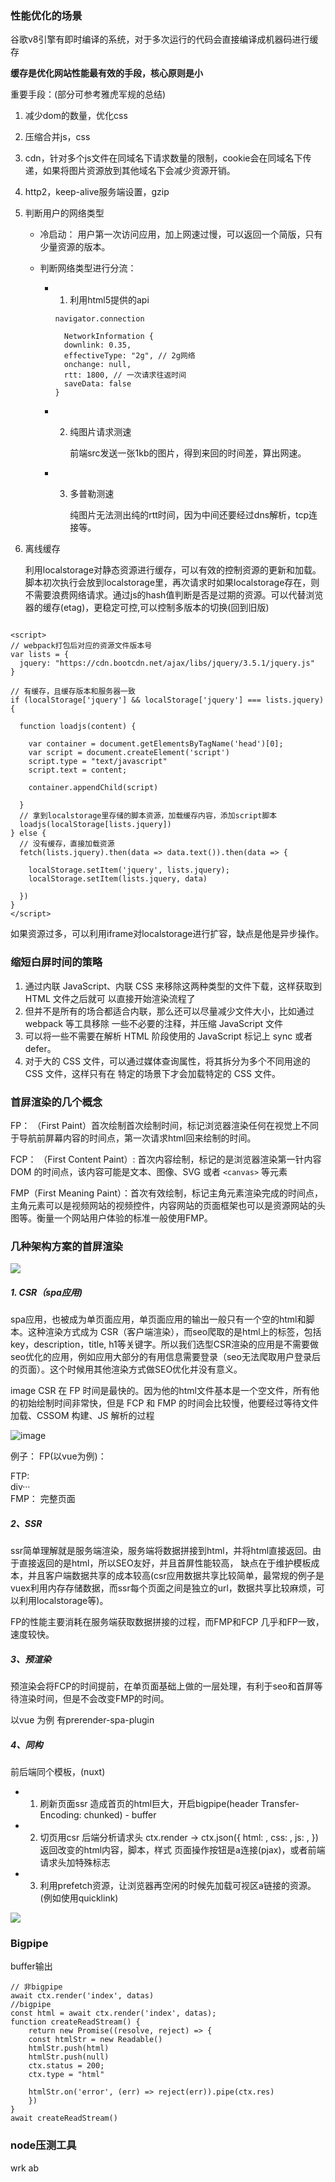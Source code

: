 ### 性能优化的场景

谷歌v8引擎有即时编译的系统，对于多次运行的代码会直接编译成机器码进行缓存

**缓存是优化网站性能最有效的手段，核心原则是小**

重要手段：(部分可参考雅虎军规的总结)

1. 减少dom的数量，优化css
2. 压缩合并js，css
3. cdn，针对多个js文件在同域名下请求数量的限制，cookie会在同域名下传递，如果将图片资源放到其他域名下会减少资源开销。
4. http2，keep-alive服务端设置，gzip
5. 判断用户的网络类型
    - 冷启动： 用户第一次访问应用，加上网速过慢，可以返回一个简版，只有少量资源的版本。
    - 判断网络类型进行分流：

      - 1. 利用html5提供的api

        ```navigator.connection ``` 
        
        ```
          NetworkInformation {
          downlink: 0.35, 
          effectiveType: "2g", // 2g网络
          onchange: null, 
          rtt: 1800, // 一次请求往返时间
          saveData: false
        } 
        ``` 

      - 2. 纯图片请求测速

           前端src发送一张1kb的图片，得到来回的时间差，算出网速。

      - 3. 多普勒测速

            纯图片无法测出纯的rtt时间，因为中间还要经过dns解析，tcp连接等。

6. 离线缓存

    
    利用localstorage对静态资源进行缓存，可以有效的控制资源的更新和加载。脚本初次执行会放到localstorage里，再次请求时如果localstorage存在，则不需要浪费网络请求。通过js的hash值判断是否是过期的资源。可以代替浏览器的缓存(etag)，更稳定可控,可以控制多版本的切换(回到旧版)
```

<script>
// webpack打包后对应的资源文件版本号
var lists = {
  jquery: "https://cdn.bootcdn.net/ajax/libs/jquery/3.5.1/jquery.js"
}

// 有缓存，且缓存版本和服务器一致
if (localStorage['jquery'] && localStorage['jquery'] === lists.jquery) {
  
  function loadjs(content) {

    var container = document.getElementsByTagName('head')[0];
    var script = document.createElement('script')
    script.type = "text/javascript"
    script.text = content;
    
    container.appendChild(script)

  }
  // 拿到localstorage里存储的脚本资源，加载缓存内容，添加script脚本
  loadjs(localStorage[lists.jquery])
} else {
  // 没有缓存，直接加载资源
  fetch(lists.jquery).then(data => data.text()).then(data => {

    localStorage.setItem('jquery', lists.jquery);
    localStorage.setItem(lists.jquery, data)

  })
}
</script>
```

如果资源过多，可以利用iframe对localstorage进行扩容，缺点是他是异步操作。

### 缩短白屏时间的策略

1. 通过内联 JavaScript、内联 CSS 来移除这两种类型的⽂件下载，这样获取到 HTML ⽂件之后就可 以直接开始渲染流程了
2. 但并不是所有的场合都适合内联，那么还可以尽量减少⽂件⼤⼩，⽐如通过 webpack 等⼯具移除 ⼀些不必要的注释，并压缩 JavaScript ⽂件 
3. 可以将⼀些不需要在解析 HTML 阶段使⽤的 JavaScript 标记上 sync 或者 defer。 
4. 对于⼤的 CSS ⽂件，可以通过媒体查询属性，将其拆分为多个不同⽤途的 CSS ⽂件，这样只有在 特定的场景下才会加载特定的 CSS ⽂件。

### 首屏渲染的几个概念

FP： （First Paint）首次绘制首次绘制时间，标记浏览器渲染任何在视觉上不同于导航前屏幕内容的时间点，第一次请求html回来绘制的时间。

FCP： （First Content Paint）: 首次内容绘制，标记的是浏览器渲染第一针内容 DOM 的时间点，该内容可能是文本、图像、SVG 或者 ```<canvas>``` 等元素

FMP（First Meaning Paint）：首次有效绘制，标记主角元素渲染完成的时间点，主角元素可以是视频网站的视频控件，内容网站的页面框架也可以是资源网站的头图等。衡量一个网站用户体验的标准一般使用FMP。

### 几种架构方案的首屏渲染

![](../imgs/performance-02.png)

##### 1. CSR（spa应用)
spa应用，也被成为单页面应用，单页面应用的输出一般只有一个空的html和脚本。这种渲染方式成为 CSR（客户端渲染），而seo爬取的是html上的标签，包括key，description，title, h1等关键字。所以我们选型CSR渲染的应用是不需要做seo优化的应用，例如应用大部分的有用信息需要登录（seo无法爬取用户登录后的页面）。这个时候用其他渲染方式做SEO优化并没有意义。

image CSR 在 FP 时间是最快的。因为他的html文件基本是一个空文件，所有他的初始绘制时间非常快，但是 FCP 和 FMP 的时间会比较慢，他要经过等待文件加载、CSSOM 构建、JS 解析的过程

![image](https://user-gold-cdn.xitu.io/2018/11/16/1671b9db467e04ce?imageslim)

例子： FP(以vue为例)：<div id="app"></div> FTP: <div id="app">div···</div> FMP： 完整页面

##### 2、SSR

ssr简单理解就是服务端渲染，服务端将数据拼接到html，并将html直接返回。由于直接返回的是html，所以SEO友好，并且首屏性能较高， 缺点在于维护模板成本，并且客户端数据共享的成本较高(csr应用数据共享比较简单，最常规的例子是vuex利用内存存储数据，而ssr每个页面之间是独立的url，数据共享比较麻烦，可以利用localstorage等)。

FP的性能主要消耗在服务端获取数据拼接的过程，而FMP和FCP 几乎和FP一致，速度较快。

##### 3、预渲染

预渲染会将FCP的时间提前，在单页面基础上做的一层处理，有利于seo和首屏等待渲染时间，但是不会改变FMP的时间。

以vue 为例 有prerender-spa-plugin

##### 4、同构
前后端同个模板，(nuxt)
- 1. 刷新页面ssr  造成首页的html巨大，开启bigpipe(header  Transfer-Encoding: chunked) - buffer
- 2. 切页用csr
    后端分析请求头 ctx.render   ->  ctx.json({
        html: ,
        css: ,
        js: ,
    })
    返回改变的html内容，脚本，样式
    页面操作按钮是a连接(pjax)，或者前端请求头加特殊标志
- 3. 利用prefetch资源，让浏览器再空闲的时候先加载可视区a链接的资源。(例如使用quicklink)


![](../imgs/performance-03.png)




### Bigpipe
buffer输出
```
// 非bigpipe
await ctx.render('index', datas)
//bigpipe
const html = await ctx.render('index', datas);
function createReadStream() {
    return new Promise((resolve, reject) => {
    const htmlStr = new Readable()
    htmlStr.push(html)
    htmlStr.push(null)
    ctx.status = 200;
    ctx.type = "html"

    htmlStr.on('error', (err) => reject(err)).pipe(ctx.res)
    })
}
await createReadStream()
```



### node压测工具
wrk ab
